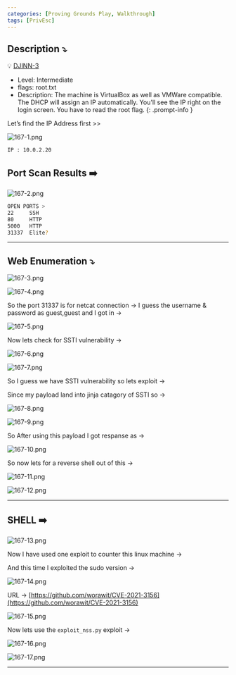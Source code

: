 ```yaml
---
categories: [Proving Grounds Play, Walkthrough]
tags: [PrivEsc]
---
```

## **Description ⤵️**

>
💡 [DJINN-3](https://www.vulnhub.com/entry/djinn-3,492/)

- Level: Intermediate
- flags: root.txt
- Description: The machine is VirtualBox as well as VMWare compatible. The DHCP will assign an IP automatically. You'll see the IP right on the login screen. You have to read the root flag.
{: .prompt-info }

Let’s find the IP Address first >>

![167-1.png](/Vulnhub-Files/img/DJINN-3/167-1.png)

```bash
IP : 10.0.2.20
```

## Port Scan Results ➡️

![167-2.png](/Vulnhub-Files/img/DJINN-3/167-2.png)

```bash
OPEN PORTS >
22     SSH
80     HTTP
5000   HTTP
31337  Elite?
```

---

## Web Enumeration ⤵️

![167-3.png](/Vulnhub-Files/img/DJINN-3/167-3.png)

![167-4.png](/Vulnhub-Files/img/DJINN-3/167-4.png)

So the port 31337 is for netcat connection → I guess the username & password as guest,guest and I got in →

![167-5.png](/Vulnhub-Files/img/DJINN-3/167-5.png)

Now lets check for SSTI vulnerability →

![167-6.png](/Vulnhub-Files/img/DJINN-3/167-6.png)

![167-7.png](/Vulnhub-Files/img/DJINN-3/167-7.png)

So I guess we have SSTI vulnerability so lets exploit →

Since my payload land into jinja catagory of SSTI so →

![167-8.png](/Vulnhub-Files/img/DJINN-3/167-8.png)

![167-9.png](/Vulnhub-Files/img/DJINN-3/167-9.png)

So After using this payload I got respanse as →

![167-10.png](/Vulnhub-Files/img/DJINN-3/167-10.png)

So now lets for a reverse shell out of this →

![167-11.png](/Vulnhub-Files/img/DJINN-3/167-11.png)

![167-12.png](/Vulnhub-Files/img/DJINN-3/167-12.png)

---

## SHELL ➡️

![167-13.png](/Vulnhub-Files/img/DJINN-3/167-13.png)

Now I have used one exploit to counter this linux machine →

And this time I exploited the sudo version →

![167-14.png](/Vulnhub-Files/img/DJINN-3/167-14.png)

URL → [https://github.com/worawit/CVE-2021-3156](https://github.com/worawit/CVE-2021-3156)

![167-15.png](/Vulnhub-Files/img/DJINN-3/167-15.png)

Now lets use the `exploit_nss.py` exploit →

![167-16.png](/Vulnhub-Files/img/DJINN-3/167-16.png)

![167-17.png](/Vulnhub-Files/img/DJINN-3/167-17.png)

---